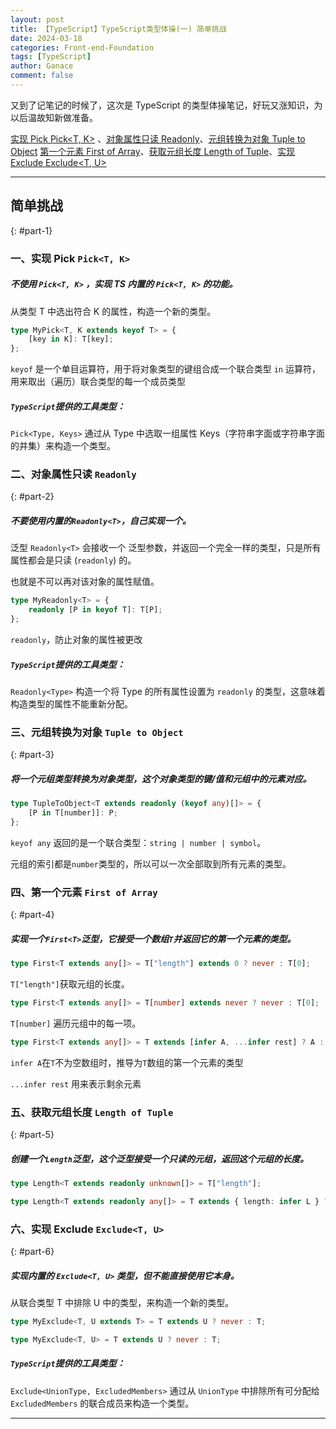```yaml
---
layout: post
title: 【TypeScript】TypeScript类型体操(一) 简单挑战
date: 2024-03-18
categories: Front-end-Foundation
tags: [TypeScript]
author: Ganace
comment: false
---
```


又到了记笔记的时候了，这次是 TypeScript 的类型体操笔记，好玩又涨知识，为以后温故知新做准备。

[实现 Pick Pick<T, K>](#part-1) 、[对象属性只读 Readonly](#part-2)、[元组转换为对象 Tuple to Object](#part-3)
[第一个元素 First of Array](#part-4)、[获取元组长度 Length of Tuple](#part-5)、[实现Exclude Exclude<T, U>](#part-6)

---

## 简单挑战

{: #part-1}

### 一、实现 Pick `Pick<T, K>`

##### 不使用 `Pick<T, K>` ，实现 TS 内置的 `Pick<T, K>` 的功能。

从类型 T 中选出符合 K 的属性，构造一个新的类型。

```ts
type MyPick<T, K extends keyof T> = {
    [key in K]: T[key];
};
```

`keyof` 是一个单目运算符，用于将对象类型的键组合成一个联合类型
`in` 运算符，用来取出（遍历）联合类型的每一个成员类型

##### `TypeScript`提供的工具类型：

`Pick<Type, Keys>` 通过从 Type 中选取一组属性 Keys（字符串字面或字符串字面的并集）来构造一个类型。

### 二、对象属性只读 `Readonly`

{: #part-2}

##### 不要使用内置的`Readonly<T>`，自己实现一个。

泛型 `Readonly<T>` 会接收一个 泛型参数，并返回一个完全一样的类型，只是所有属性都会是只读 (`readonly`) 的。

也就是不可以再对该对象的属性赋值。

```ts
type MyReadonly<T> = {
    readonly [P in keyof T]: T[P];
};
```

`readonly`，防止对象的属性被更改

##### `TypeScript`提供的工具类型：

`Readonly<Type>` 构造一个将 Type 的所有属性设置为 `readonly` 的类型，这意味着构造类型的属性不能重新分配。

### 三、元组转换为对象 `Tuple to Object`

{: #part-3}

##### 将一个元组类型转换为对象类型，这个对象类型的键/值和元组中的元素对应。

```ts
type TupleToObject<T extends readonly (keyof any)[]> = {
    [P in T[number]]: P;
};
```

`keyof any` 返回的是一个联合类型：`string | number | symbol`。

元组的索引都是`number`类型的，所以可以一次全部取到所有元素的类型。

### 四、第一个元素 `First of Array`

{: #part-4}

##### 实现一个`First<T>`泛型，它接受一个数组`T`并返回它的第一个元素的类型。

```ts
type First<T extends any[]> = T["length"] extends 0 ? never : T[0];
```

`T["length"]`获取元组的长度。

```ts
type First<T extends any[]> = T[number] extends never ? never : T[0];
```

`T[number]` 遍历元组中的每一项。

```ts
type First<T extends any[]> = T extends [infer A, ...infer rest] ? A : never;
```

`infer A`在`T`不为空数组时，推导为`T`数组的第一个元素的类型

`...infer rest` 用来表示剩余元素

### 五、获取元组长度 `Length of Tuple`

{: #part-5}

##### 创建一个`Length`泛型，这个泛型接受一个只读的元组，返回这个元组的长度。

```ts
type Length<T extends readonly unknown[]> = T["length"];
```

```ts
type Length<T extends readonly any[]> = T extends { length: infer L } ? L : never;
```

### 六、实现 Exclude `Exclude<T, U>`

{: #part-6}

##### 实现内置的 `Exclude<T, U>` 类型，但不能直接使用它本身。

从联合类型 T 中排除 U 中的类型，来构造一个新的类型。

```ts
type MyExclude<T, U extends T> = T extends U ? never : T;
```

```ts
type MyExclude<T, U> = T extends U ? never : T;
```

##### `TypeScript`提供的工具类型：

`Exclude<UnionType, ExcludedMembers>` 通过从 `UnionType` 中排除所有可分配给 `ExcludedMembers` 的联合成员来构造一个类型。

---

